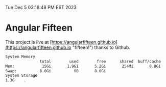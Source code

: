 Tue Dec  5 03:18:48 PM EST 2023

# Angular Fifteen


This project is live at [https://angularfifteen.github.io](https://angularfifteen.github.io "fifteen!") thanks to Github.

```bash
System Memory
               total        used        free      shared  buff/cache   available
Mem:            15Gi       1.9Gi       5.2Gi       254Mi       8.8Gi        13Gi
Swap:          8.0Gi          0B       8.0Gi
System Storage
1.3G	.
